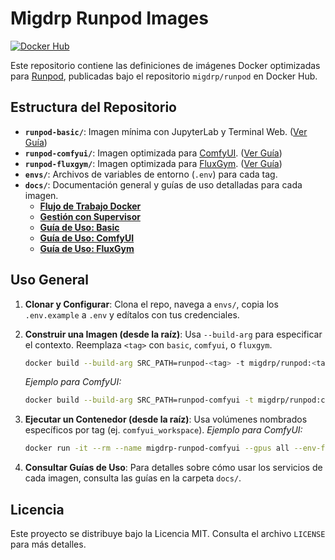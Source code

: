 # Migdrp Runpod Images

[![Docker Hub](https://img.shields.io/docker/v/migdrp/runpod?sort=semver)](https://hub.docker.com/r/migdrp/runpod)

Este repositorio contiene las definiciones de imágenes Docker optimizadas para [Runpod](https://runpod.io/), publicadas bajo el repositorio `migdrp/runpod` en Docker Hub.

## Estructura del Repositorio

*   **`runpod-basic/`**: Imagen mínima con JupyterLab y Terminal Web. ([Ver Guía](./runpod-basic/runpod-basic.md))
*   **`runpod-comfyui/`**: Imagen optimizada para [ComfyUI](https://github.com/comfyanonymous/ComfyUI). ([Ver Guía](./runpod-comfyui/runpod-comfyui.md))
*   **`runpod-fluxgym/`**: Imagen optimizada para [FluxGym](https://github.com/cocktailpeanut/fluxgym). ([Ver Guía](./runpod-fluxgym/runpod-fluxgym.md))
*   **`envs/`**: Archivos de variables de entorno (`.env`) para cada tag.
*   **`docs/`**: Documentación general y guías de uso detalladas para cada imagen.
    *   **[Flujo de Trabajo Docker](./docs/docker_workflow.md)**
    *   **[Gestión con Supervisor](./docs/supervisor.md)**
    *   **[Guía de Uso: Basic](./docs/usage-basic.md)**
    *   **[Guía de Uso: ComfyUI](./docs/usage-comfyui.md)**
    *   **[Guía de Uso: FluxGym](./docs/usage-fluxgym.md)**

## Uso General

1.  **Clonar y Configurar**: Clona el repo, navega a `envs/`, copia los `.env.example` a `.env` y edítalos con tus credenciales.

2.  **Construir una Imagen (desde la raíz)**:
    Usa `--build-arg` para especificar el contexto. Reemplaza `<tag>` con `basic`, `comfyui`, o `fluxgym`.

    ```bash
    docker build --build-arg SRC_PATH=runpod-<tag> -t migdrp/runpod:<tag> -f runpod-<tag>/Dockerfile .
    
    ```
    *Ejemplo para ComfyUI:*

    ```bash
    docker build --build-arg SRC_PATH=runpod-comfyui -t migdrp/runpod:comfyui -f runpod-comfyui/Dockerfile .
    ```

3.  **Ejecutar un Contenedor (desde la raíz)**:
    Usa volúmenes nombrados específicos por tag (ej. `comfyui_workspace`).
    *Ejemplo para ComfyUI:*
    ```bash
    docker run -it --rm --name migdrp-runpod-comfyui --gpus all --env-file envs/runpod-comfyui.env -p 8188:8188 -p 8888:8888 -p 7860:7860 -v comfyui_workspace:/workspace -v ./runpod-comfyui/workspace:/workspace_template:ro migdrp/runpod:comfyui
    ```

4.  **Consultar Guías de Uso**: Para detalles sobre cómo usar los servicios de cada imagen, consulta las guías en la carpeta `docs/`.

## Licencia

Este proyecto se distribuye bajo la Licencia MIT. Consulta el archivo `LICENSE` para más detalles.